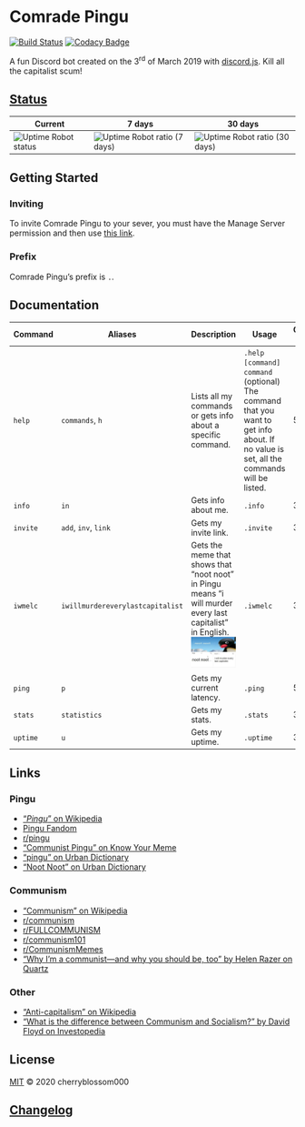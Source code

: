 # Comrade Pingu
[![Build Status](https://api.travis-ci.com/cherryblossom000/comrade-pingu.svg?token=HuQX1k5oVBvh691pweEv&branch=master)](https://travis-ci.com/cherryblossom000/comrade-pingu) [![Codacy Badge](https://api.codacy.com/project/badge/Grade/48b593048b6a42f6a158bff81508108c)](https://www.codacy.com?utm_source=github.com&amp;utm_medium=referral&amp;utm_content=cherryblossom000/comrade-pingu&amp;utm_campaign=Badge_Grade)

A fun Discord bot created on the 3<sup>rd</sup> of March 2019 with [discord.js](https://discord.js.org). Kill all the capitalist scum!

## [Status](https://stats.uptimerobot.com/49G6NHJB7W/782979270)
Current | 7 days | 30 days
--- | --- | ---
![Uptime Robot status](https://img.shields.io/uptimerobot/status/m782979270-c92208f628b86c2ace8b8017.svg) | ![Uptime Robot ratio (7 days)](https://img.shields.io/uptimerobot/ratio/7/m782979270-c92208f628b86c2ace8b8017.svg) | ![Uptime Robot ratio (30 days)](https://img.shields.io/uptimerobot/ratio/m782979270-c92208f628b86c2ace8b8017.svg)

## Getting Started

### Inviting
To invite Comrade Pingu to your sever, you must have the Manage Server permission and then use [this link](https://discordapp.com/oauth2/authorize?client_id=554539674899841055&scope=bot&permissions=536905856).
### Prefix
Comrade Pingu’s prefix is `.`.

## Documentation
| Command  | Aliases                          | Description                                                                                                                                                               | Usage                                                                                                                                          | Cooldown (s) |
| -------- | -------------------------------- | ------------------------------------------------------------------------------------------------------------------------------------------------------------------------- | ---------------------------------------------------------------------------------------------------------------------------------------------- | ------------ |
| `help`   | `commands`, `h`                  | Lists all my commands or gets info about a specific command.                                                                                                              | `.help [command]`<br>`command` (optional)<br>The command that you want to get info about. If no value is set, all the commands will be listed. | 5            |
| `info`   | `in`                             | Gets info about me.                                                                                                                                                       | `.info`                                                                                                                                        | 3            |
| `invite` | `add`, `inv`, `link`             | Gets my invite link.                                                                                                                                                      | `.invite`                                                                                                                                      | 3            |
| `iwmelc` | `iwillmurdereverylastcapitalist` | Gets the meme that shows that “noot noot” in Pingu means “i will murder every last capitalist” in English.![i will murder every last capitalist](./assets/img/iwmelc.jpg) | `.iwmelc`                                                                                                                                      | 3            |
| `ping`   | `p`                              | Gets my current latency.                                                                                                                                                  | `.ping`                                                                                                                                        | 5            |
| `stats`  | `statistics`                     | Gets my stats.                                                                                                                                                            | `.stats`                                                                                                                                       | 3            |
| `uptime` | `u`                              | Gets my uptime.                                                                                                                                                           | `.uptime`                                                                                                                                      | 3            |

## Links
### Pingu
* [“*Pingu*” on Wikipedia](https://en.wikipedia.org/wiki/Pingu)
* [Pingu Fandom](https://pingu.fandom.com/wiki/Pingu_Wiki)
* [r/pingu](https://www.reddit.com/r/pingu)
* [“Communist Pingu” on Know Your Meme](https://knowyourmeme.com/memes/communist-pingu)
* [“pingu” on Urban Dictionary](https://www.urbandictionary.com/define.php?term=pingu)
* [“Noot Noot” on Urban Dictionary](https://www.urbandictionary.com/define.php?term=Noot%20Noot)
### Communism
* [“Communism” on Wikipedia](https://en.wikipedia.org/wiki/Communism)
* [r/communism](https://www.reddit.com/r/communism)
* [r/FULLCOMMUNISM](https://www.reddit.com/r/FULLCOMMUNISM)
* [r/communism101](https://www.reddit.com/r/communism101)
* [r/CommunismMemes](https://www.reddit.con/r/CommunismMemes)
* [“Why I’m a communist—and why you should be, too” by Helen Razer on Quartz](https://qz.com/965740/why-im-a-communist-and-why-you-should-be-too)
### Other
* [“Anti-capitalism” on Wikipedia](https://en.wikipedia.org/wiki/Anti-capitalism)
* [“What is the difference between Communism and Socialism?” by David Floyd on Investopedia](https://www.investopedia.com/ask/answers/100214/what-difference-between-communism-and-socialism.asp)

## License
[MIT](LICENSE) © 2020 cherryblossom000

## [Changelog](CHANGELOG.md)
